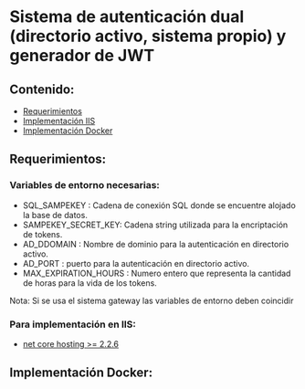 # Sistema de autenticación dual (directorio activo, sistema propio) y generador de JWT

## Contenido:
- [Requerimientos](#requerimientos)
- [Implementación IIS](#implementacioniis)
- [Implementación Docker](#implementaciondocker)

## Requerimientos:

### Variables de entorno necesarias:
- SQL_SAMPEKEY : Cadena de conexión SQL donde se encuentre alojado la base de datos.
- SAMPEKEY_SECRET_KEY: Cadena string utilizada para la encriptación de tokens.
- AD_DDOMAIN : Nombre de dominio para la autenticación en directorio activo.
- AD_PORT : puerto para la autenticación en directorio activo.
- MAX_EXPIRATION_HOURS : Numero entero que representa la cantidad de horas para la vida de los tokens.

Nota: Si se usa el sistema gateway las variables de entorno deben coincidir

### Para implementación en IIS:
- [net core hosting >= 2.2.6](https://dotnet.microsoft.com/download)

## Implementación Docker: